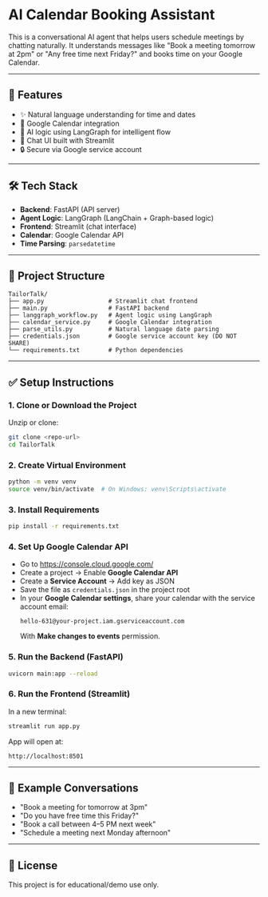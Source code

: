# AI Calendar Booking Assistant

 This is a conversational AI agent that helps users schedule meetings by chatting naturally. It understands messages like "Book a meeting tomorrow at 2pm" or "Any free time next Friday?" and books time on your Google Calendar.

---

## 🚀 Features

- ✨ Natural language understanding for time and dates
- 📆 Google Calendar integration
- 🧠 AI logic using LangGraph for intelligent flow
- 💬 Chat UI built with Streamlit
- 🔒 Secure via Google service account

---

## 🛠 Tech Stack

- **Backend**: FastAPI (API server)
- **Agent Logic**: LangGraph (LangChain + Graph-based logic)
- **Frontend**: Streamlit (chat interface)
- **Calendar**: Google Calendar API
- **Time Parsing**: `parsedatetime`

---

## 📁 Project Structure

```
TailorTalk/
├── app.py                  # Streamlit chat frontend
├── main.py                 # FastAPI backend
├── langgraph_workflow.py   # Agent logic using LangGraph
├── calendar_service.py     # Google Calendar integration
├── parse_utils.py          # Natural language date parsing
├── credentials.json        # Google service account key (DO NOT SHARE)
└── requirements.txt        # Python dependencies
```

---

## ✅ Setup Instructions

### 1. Clone or Download the Project

Unzip or clone:
```bash
git clone <repo-url>
cd TailorTalk
```

### 2. Create Virtual Environment

```bash
python -m venv venv
source venv/bin/activate  # On Windows: venv\Scripts\activate
```

### 3. Install Requirements

```bash
pip install -r requirements.txt
```

### 4. Set Up Google Calendar API

- Go to https://console.cloud.google.com/
- Create a project → Enable **Google Calendar API**
- Create a **Service Account** → Add key as JSON
- Save the file as `credentials.json` in the project root
- In your **Google Calendar settings**, share your calendar with the service account email:
  ```
  hello-631@your-project.iam.gserviceaccount.com
  ```
  With **Make changes to events** permission.

### 5. Run the Backend (FastAPI)

```bash
uvicorn main:app --reload
```

### 6. Run the Frontend (Streamlit)

In a new terminal:
```bash
streamlit run app.py
```

App will open at:
```
http://localhost:8501
```

---

## 💬 Example Conversations

- "Book a meeting for tomorrow at 3pm"
- "Do you have free time this Friday?"
- "Book a call between 4–5 PM next week"
- "Schedule a meeting next Monday afternoon"

---

## 📄 License

This project is for educational/demo use only.
